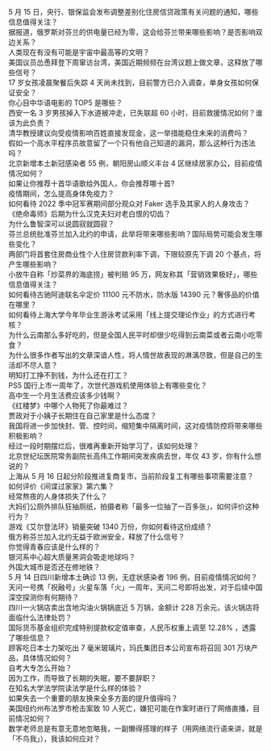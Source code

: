 5 月 15 日，央行、银保监会发布调整差别化住房信贷政策有关问题的通知，哪些信息值得关注？  
据报道，俄罗斯对芬兰的供电量已经为零，这会给芬兰带来哪些影响？是否影响双边关系？  
人类现在有没有可能是宇宙中最高等的文明？  
美国议员怂恿拜登下周窜访台湾，美国近期频频在台湾议题上做文章，这释放了哪些信号？  
17 岁女孩凌晨聚餐后失踪 4 天尚未找到，目前警方已介入调查，单身女孩如何保证安全？  
你心目中华语电影的 TOP5 是哪些？  
西安一名 3 岁男孩掉入下水道被冲走，已失联超 60 小时，目前救援情况如何？谁该为此负责？  
清华教授建议向受疫情影响百姓直接发现金，这一举措能稳住未来的消费吗？  
假如一个高水平程序员故意留了一个只有他自己知道的漏洞，那么这种行为违法吗？  
北京新增本土新冠感染者 55 例，朝阳房山顺义丰台 4 区继续居家办公，目前疫情情况如何？  
如果让你推荐十首华语歌给外国人，你会推荐哪十首?  
疫情期间，怎么提高身体免疫力？  
如何看待 2022 季中冠军赛期间部分观众对 Faker 选手及其家人的人身攻击？  
《绝命毒师》后期为什么汉克夫妇对老白恨的切齿？  
为什么鲁智深可以说圆寂就圆寂？  
芬兰总统批准芬兰加入北约的申请，此举将带来哪些影响？国际局势可能会发生哪些变化？  
两部门将首套住房商业性个人住房贷款利率下调，下限较原先下调 20 个基点，将产生哪些影响？  
小放牛自称「炒菜界的海底捞」被判赔 95 万，网友称其「营销效果极好」，哪些信息值得关注？  
如何看待古驰阿迪联名伞定价 11100 元不防水，防水版 14390 元？奢侈品的价值在哪里？  
如何看待上海大学今年毕业生游泳考试采用「线上提交理论作业」的方式进行考核？  
为什么云南那么多好吃的，但是全国人民平时却很少吃得到云南菜或者云南小吃零食？  
为什么很多作者写出的文章深谙人性，将人情世故表现的淋漓尽致，但是自己的生活却不尽人意？  
明知打工挣不到钱，为什么还在打工？  
PS5 国行上市一周年了，次世代游戏机使用体验上有哪些变化？  
高中生一个月生活费应该多少钱啊？  
《红楼梦》中哪个人物死了你最难过？  
贾政对于小姨子长期住在自己家里是什么态度？  
我国将进一步加快封、管、控时间，缩短集中隔离时间，这对疫情防控将带来哪些积极影响？  
经过一段时期摆烂后，很难再重新开始学习了，该如何处理？  
北京世纪坛医院常务副院长高伟工作期间突发疾病去世，年仅 43 岁，你有什么想说的？  
上海从 5 月 16 日起分阶段推进复商复市，当前阶段复工有哪些事项需要注意？  
如何评价《间谍过家家》第六集？  
经常熬夜的人身体损失了什么？  
大妈们公厕外排队狂抽厕纸，拍摄者称「最多一位抽了一百多张」，如何评价这种行为？  
游戏《艾尔登法环》销量突破 1340 万份，你如何看待这份成绩？  
俄方称芬兰加入北约无益于欧洲安全，释放了什么信号？  
你觉得青春应该是什么样的？  
银河系中心超大质量黑洞会吸走地球吗？  
外国大城市是否还在修地铁？  
5 月 14 日四川新增本土确诊 13 例，无症状感染者 196 例，目前疫情情况如何？  
天问一号携「祝融号」火星车落「火」一周年，天问二号即将出发，对于后续中国深空探测你有何期待？  
四川一火锅店卖出含地沟油火锅锅底近 5 万锅，金额计 228 万余元，该火锅店将面临什么法律处罚？  
国际货币基金组织完成特别提款权定值审查，人民币权重上调至 12.28% ，透露了哪些信息？  
顾客吃日本士力架吃出 7 毫米玻璃片，玛氏集团日本公司宣布将召回 301 万块产品，具体情况如何？  
自考大专怎么开始？  
因为工作，而导致了长期的失眠，要不要辞职？  
在知名大学法学院读法学是什么样的体验？  
如果失去一个重要的朋友换来全多方面的提升值得吗？  
美国纽约州布法罗市枪击案致 10 人死亡，嫌犯可能在作案时进行了网络直播，目前情况如何？  
数学老师总是有意无意地忽略我，一副懒得搭理的样子（用网络流行语来讲，就是「不鸟我」），我该如何应对？  
